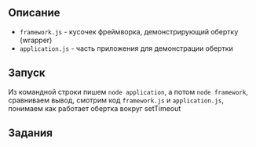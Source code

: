 ## Описание

* `framework.js` - кусочек фреймворка, демонстрирующий обертку (wrapper)
* `application.js` - часть приложения для демонстрации обертки

## Запуск

Из командной строки пишем `node application`, а потом `node framework`,
сравниваем вывод, смотрим код `framework.js` и `application.js`, понимаем
как работает обертка вокруг setTimeout

## Задания
